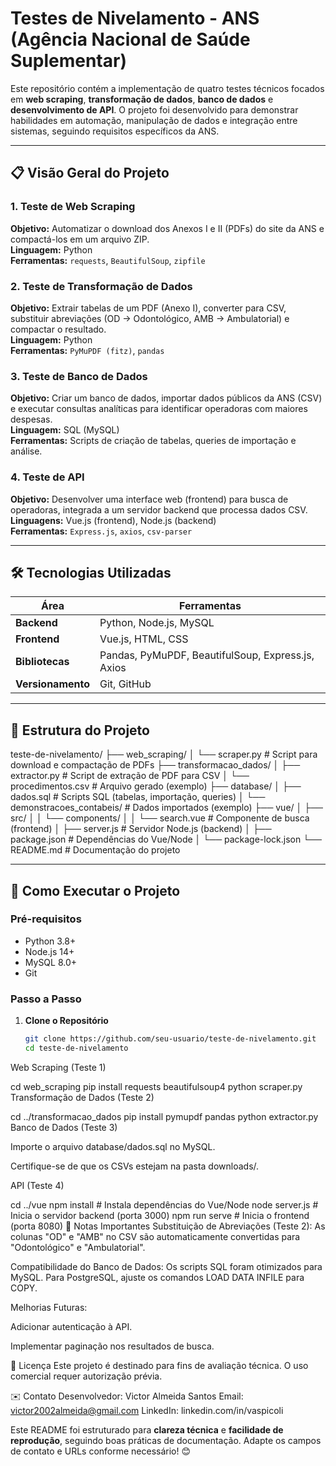 # Testes de Nivelamento - ANS (Agência Nacional de Saúde Suplementar)

Este repositório contém a implementação de quatro testes técnicos focados em **web scraping**, **transformação de dados**, **banco de dados** e **desenvolvimento de API**. O projeto foi desenvolvido para demonstrar habilidades em automação, manipulação de dados e integração entre sistemas, seguindo requisitos específicos da ANS.

---

## 📋 Visão Geral do Projeto

### **1. Teste de Web Scraping**  
**Objetivo:** Automatizar o download dos Anexos I e II (PDFs) do site da ANS e compactá-los em um arquivo ZIP.  
**Linguagem:** Python  
**Ferramentas:** `requests`, `BeautifulSoup`, `zipfile`  

### **2. Teste de Transformação de Dados**  
**Objetivo:** Extrair tabelas de um PDF (Anexo I), converter para CSV, substituir abreviações (OD → Odontológico, AMB → Ambulatorial) e compactar o resultado.  
**Linguagem:** Python  
**Ferramentas:** `PyMuPDF (fitz)`, `pandas`  

### **3. Teste de Banco de Dados**  
**Objetivo:** Criar um banco de dados, importar dados públicos da ANS (CSV) e executar consultas analíticas para identificar operadoras com maiores despesas.  
**Linguagem:** SQL (MySQL)  
**Ferramentas:** Scripts de criação de tabelas, queries de importação e análise.  

### **4. Teste de API**  
**Objetivo:** Desenvolver uma interface web (frontend) para busca de operadoras, integrada a um servidor backend que processa dados CSV.  
**Linguagens:** Vue.js (frontend), Node.js (backend)  
**Ferramentas:** `Express.js`, `axios`, `csv-parser`  

---

## 🛠️ Tecnologias Utilizadas

| Área          | Ferramentas                                                                 |
|---------------|-----------------------------------------------------------------------------|
| **Backend**   | Python, Node.js, MySQL                                                     |
| **Frontend**  | Vue.js, HTML, CSS                                                          |
| **Bibliotecas**| Pandas, PyMuPDF, BeautifulSoup, Express.js, Axios                          |
| **Versionamento**| Git, GitHub                                                              |

---

## 📂 Estrutura do Projeto
teste-de-nivelamento/
├── web_scraping/
│ └── scraper.py # Script para download e compactação de PDFs
├── transformacao_dados/
│ ├── extractor.py # Script de extração de PDF para CSV
│ └── procedimentos.csv # Arquivo gerado (exemplo)
├── database/
│ ├── dados.sql # Scripts SQL (tabelas, importação, queries)
│ └── demonstracoes_contabeis/ # Dados importados (exemplo)
├── vue/
│ ├── src/
│ │ └── components/
│ │ └── search.vue # Componente de busca (frontend)
│ ├── server.js # Servidor Node.js (backend)
│ ├── package.json # Dependências do Vue/Node
│ └── package-lock.json
└── README.md # Documentação do projeto



---

## 🚀 Como Executar o Projeto

### **Pré-requisitos**  
- Python 3.8+
- Node.js 14+
- MySQL 8.0+
- Git

### **Passo a Passo**  

1. **Clone o Repositório**  
   ```bash
   git clone https://github.com/seu-usuario/teste-de-nivelamento.git
   cd teste-de-nivelamento
Web Scraping (Teste 1)


cd web_scraping
pip install requests beautifulsoup4
python scraper.py
Transformação de Dados (Teste 2)

cd ../transformacao_dados
pip install pymupdf pandas
python extractor.py
Banco de Dados (Teste 3)

Importe o arquivo database/dados.sql no MySQL.

Certifique-se de que os CSVs estejam na pasta downloads/.

API (Teste 4)


cd ../vue
npm install                   # Instala dependências do Vue/Node
node server.js               # Inicia o servidor backend (porta 3000)
npm run serve                # Inicia o frontend (porta 8080)
📌 Notas Importantes
Substituição de Abreviações (Teste 2):
As colunas "OD" e "AMB" no CSV são automaticamente convertidas para "Odontológico" e "Ambulatorial".

Compatibilidade do Banco de Dados:
Os scripts SQL foram otimizados para MySQL. Para PostgreSQL, ajuste os comandos LOAD DATA INFILE para COPY.

Melhorias Futuras:

Adicionar autenticação à API.

Implementar paginação nos resultados de busca.

📄 Licença
Este projeto é destinado para fins de avaliação técnica. O uso comercial requer autorização prévia.

✉️ Contato
Desenvolvedor: Victor Almeida Santos
Email: victor2002almeida@gmail.com
LinkedIn: linkedin.com/in/vaspicoli


Este README foi estruturado para **clareza técnica** e **facilidade de reprodução**, seguindo boas práticas de documentação. Adapte os campos de contato e URLs conforme necessário! 😊
